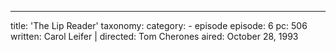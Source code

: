 ---
title: 'The Lip Reader'
taxonomy:
    category:
        - episode
episode: 6
pc: 506         
written: Carol Leifer |
directed: Tom Cherones
aired: October 28, 1993
